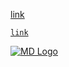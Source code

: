 [link](http://example.com)

[`link`](http://example.com)

[![MD Logo](http://parsedown.org/md.png)](http://example.com)
